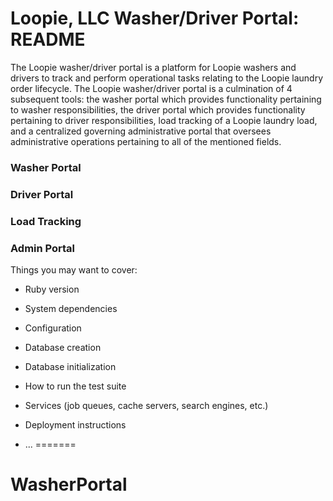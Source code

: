# Loopie, LLC Washer/Driver Portal: README

The Loopie washer/driver portal is a platform for Loopie washers and drivers to track and perform operational tasks relating to the Loopie laundry order lifecycle.  The Loopie washer/driver portal is a culmination of 4 subsequent tools: the washer portal which provides functionality pertaining to washer responsibilities, the driver portal which provides functionality pertaining to driver responsibilities, load tracking of a Loopie laundry load, and a centralized governing administrative portal that oversees administrative operations pertaining to all of the mentioned fields.

### Washer Portal


### Driver Portal

### Load Tracking

### Admin Portal    


Things you may want to cover:

* Ruby version

* System dependencies

* Configuration

* Database creation

* Database initialization

* How to run the test suite

* Services (job queues, cache servers, search engines, etc.)

* Deployment instructions

* ...
=======
# WasherPortal
